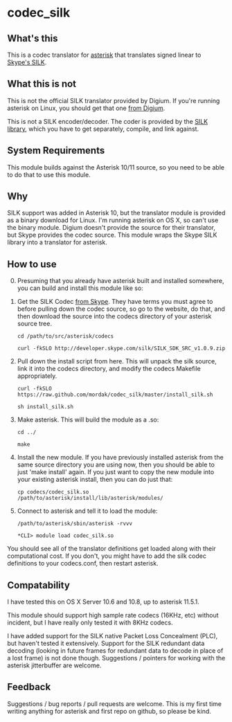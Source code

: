 # codec_silk

## What's this

This is a codec translator for [asterisk][asterisk] that translates signed linear to [Skype's SILK][silk].

## What this is not

This is not the official SILK translator provided by Digium. If you're running asterisk on Linux, you should get that one [from Digium][astsilk].

This is not a SILK encoder/decoder. The coder is provided by the [SILK library][silk], which you have to get separately, compile, and link against.

## System Requirements

This module builds against the Asterisk 10/11 source, so you need to be able to do that to use this module.

## Why

SILK support was added in Asterisk 10, but the translator module is provided as a binary download for Linux. I'm running asterisk on OS X, so can't use the binary module. Digium doesn't provide the source for their translator, but Skype provides the codec source. This module wraps the Skype SILK library into a translator for asterisk.

## How to use

0. Presuming that you already have asterisk built and installed somewhere, you can build and install this module like so:

1. Get the SILK Codec [from Skype][silk]. They have terms you must agree to before pulling down the codec source, so go to the website, do that, and then download the source into the codecs directory of your asterisk source tree.

    `cd /path/to/src/asterisk/codecs`

    `curl -fkSLO http://developer.skype.com/silk/SILK_SDK_SRC_v1.0.9.zip`

2. Pull down the install script from here. This will unpack the silk source, link it into the codecs directory, and modify the codecs Makefile appropriately.

    `curl -fkSLO https://raw.github.com/mordak/codec_silk/master/install_silk.sh`

    `sh install_silk.sh`

3. Make asterisk. This will build the module as a .so:

    `cd ../`

    `make`

4. Install the new module. If you have previously installed asterisk from the same source directory you are using now, then you should be able to just 'make install' again. If you just want to copy the new module into your existing asterisk install, then you can do just that:

    `cp codecs/codec_silk.so /path/to/asterisk/install/lib/asterisk/modules/`

5. Connect to asterisk and tell it to load the module:

    `/path/to/asterisk/sbin/asterisk -rvvv`

    `*CLI> module load codec_silk.so`

You should see all of the translator definitions get loaded along with their computational cost. If you don't, you might have to add the silk codec definitions to your codecs.conf, then restart asterisk.

## Compatability

I have tested this on OS X Server 10.6 and 10.8, up to asterisk 11.5.1.

This module should support high sample rate codecs (16KHz, etc) without incident, but I have really only tested it with 8KHz codecs.

I have added support for the SILK native Packet Loss Concealment (PLC), but haven't tested it extensively. Support for the SILK redundant data decoding (looking in future frames for redundant data to decode in place of a lost frame) is not done though. Suggestions / pointers for working with the asterisk jitterbuffer are welcome.

## Feedback

Suggestions / bug reports / pull requests are welcome. This is my first time writing anything for asterisk and first repo on github, so please be kind.

[silk]: http://developer.skype.com/silk
[asterisk]: http://www.asterisk.org/
[astsilk]: http://downloads.digium.com/pub/telephony/codec_silk/

